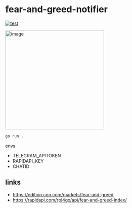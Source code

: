 # fear-and-greed-notifier

[![test](https://github.com/sh-cho/fear-and-greed-notifier/actions/workflows/test.yml/badge.svg?branch=main&event=push)](https://github.com/sh-cho/fear-and-greed-notifier/actions/workflows/test.yml)

<img width="312" alt="image" src="https://github.com/sh-cho/fear-and-greed-notifier/assets/11611397/30fda01e-ec23-4e56-ba89-241ef374fff4">

```sh
go run .
```

envs
- TELEGRAM_APITOKEN
- RAPIDAPI_KEY
- CHATID

## links
- https://edition.cnn.com/markets/fear-and-greed
- https://rapidapi.com/rpi4gx/api/fear-and-greed-index/
